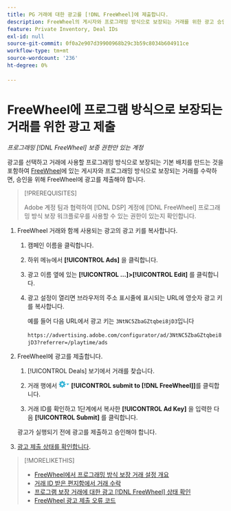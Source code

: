 ```yaml
---
title: PG 거래에 대한 광고를 [!DNL FreeWheel]에 제출합니다.
description: FreeWheel의 게시자와 프로그래밍 방식으로 보장되는 거래를 위한 광고 승인을 요청하는 방법을 알아봅니다.
feature: Private Inventory, Deal IDs
exl-id: null
source-git-commit: 0f0a2e907d39900968b29c3b59c8034b604911ce
workflow-type: tm+mt
source-wordcount: '236'
ht-degree: 0%

---
```


# FreeWheel에 프로그램 방식으로 보장되는 거래를 위한 광고 제출

*프로그래밍  [!DNL FreeWheel] 보증 권한만 있는 계정*

광고를 선택하고 거래에 사용할 프로그래밍 방식으로 보장되는 기본 배치를 만드는 것을 포함하여 [FreeWheel](#programmatic-guaranteed-set-up.md#pg-setup-deal-id-inbox)에 있는 게시자와 프로그래밍 방식으로 보장되는 거래를 수락하면, 승인을 위해 FreeWheel에 광고를 제출해야 합니다.

>[!PREREQUISITES]
>
>Adobe 계정 팀과 협력하여 [!DNL DSP] 계정에 [!DNL FreeWheel] 프로그래밍 방식 보장 워크플로우를 사용할 수 있는 권한이 있는지 확인합니다.

1. FreeWheel 거래와 함께 사용되는 광고의 광고 키를 복사합니다.

   1. 캠페인 이름을 클릭합니다.

   1. 하위 메뉴에서 **[!UICONTROL Ads]** 을 클릭합니다.

   1. 광고 이름 옆에 있는 **[!UICONTROL ...]>[!UICONTROL Edit]** 를 클릭합니다.

   1. 광고 설정이 열리면 브라우저의 주소 표시줄에 표시되는 URL에 영숫자 광고 키를 복사합니다.

      예를 들어 다음 URL에서 광고 키는 `3NtNC5ZbaGZtqbei8jD3`입니다

      `https://advertising.adobe.com/configurator/ad/3NtNC5ZbaGZtqbei8jD3?referrer=/playtime/ads`

1. FreeWheel에 광고를 제출합니다.

   1. [!UICONTROL Deals] 보기에서 거래를 찾습니다.

   1. 거래 행에서 ![옵션 메뉴](/help/dsp/assets/options-menu.png) **[!UICONTROL submit to [!DNL FreeWheel]]**&#x200B;를 클릭합니다.

   1. 거래 ID를 확인하고 1단계에서 복사한 **[!UICONTROL Ad Key]** 을 입력한 다음 **[!UICONTROL Submit]** 를 클릭합니다.

   광고가 실행되기 전에 광고를 제출하고 승인해야 합니다.

1. [광고 제출 상태를 확인합니다](freewheel-check-status.md).

>[!MORELIKETHIS]
>
>* [FreeWheel에서 프로그래밍 방식 보장 거래 설정 개요](freewheel-overview.md)
>* [거래 ID 받은 편지함에서 거래 수락](deal-id-inbox-accept.md)
>* [프로그램 보장 거래에 대한 광고  [!DNL FreeWheel] 상태 확인](freewheel-check-status.md)
>* [FreeWheel 광고 제출 오류 코드](freewheel-error-codes.md)

